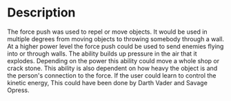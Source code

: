 # Description

The force push was used to repel or move objects.
It would be used in multiple degrees from moving objects to throwing somebody through a wall.
At a higher power level the force push could be used to send enemies flying into or through walls.
The ability builds up pressure in the air that it explodes.
Depending on the power this ability could move a whole shop or crack stone.
This ability is also dependent on how heavy the object is and the person's connection to the force.
If the user could learn to control the kinetic energy, This could have been done by Darth Vader and Savage Opress.
